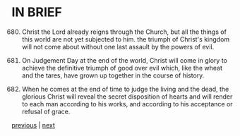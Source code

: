# IN BRIEF

680. Christ the Lord already reigns through the Church, but all the things of this world are not yet subjected to him. the triumph of Christ's kingdom will not come about without one last assault by the powers of evil.

681. On Judgement Day at the end of the world, Christ will come in glory to achieve the definitive triumph of good over evil which, like the wheat and the tares, have grown up together in the course of history.

682. When he comes at the end of time to judge the living and the dead, the glorious Christ will reveal the secret disposition of hearts and will render to each man according to his works, and according to his acceptance or refusal of grace.

[previous](https://github.com/Tenari/non-fiction/blob/master/catechism/__P1W.md) | [next](https://github.com/Tenari/non-fiction/blob/master/catechism/__P1Y.md)